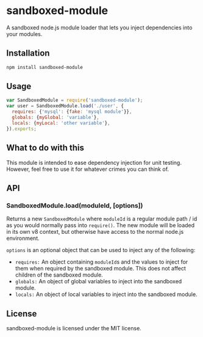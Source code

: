# sandboxed-module

A sandboxed node.js module loader that lets you inject dependencies into your
modules.

## Installation

``` bash
npm install sandboxed-module
```

## Usage

``` javascript
var SandboxedModule = require('sandboxed-module');
var user = SandboxedModule.load('./user', {
  requires: {'mysql': {fake: 'mysql module'}},
  globals: {myGlobal: 'variable'},
  locals: {myLocal: 'other variable'},
}).exports;
```

## What to do with this

This module is intended to ease dependency injection for unit testing. However,
feel free to use it for whatever crimes you can think of.

## API

### SandboxedModule.load(moduleId, [options])

Returns a new `SandboxedModule` where `moduleId` is a regular module path / id
as you would normally pass into `require()`. The new module will be loaded in
its own v8 context, but otherwise have access to the normal node.js
environment.

`options` is an optional object that can be used to inject any of the
following:

* `requires:` An object containing `moduleId`s and the values to inject for
  them when required by the sandboxed module. This does not affect children
  of the sandboxed module.
* `globals:` An object of global variables to inject into the sandboxed module.
* `locals:` An object of local variables to inject into the sandboxed module.

## License

sandboxed-module is licensed under the MIT license.
